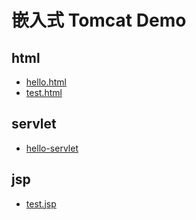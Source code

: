 # 嵌入式 Tomcat Demo

## html
- [hello.html](http://localhost:9091/hello.html)
- [test.html](http://localhost:9091/test.html)

## servlet
- [hello-servlet](http://localhost:9091/hello)

## jsp
- [test.jsp](http://localhost:9091/test.jsp)